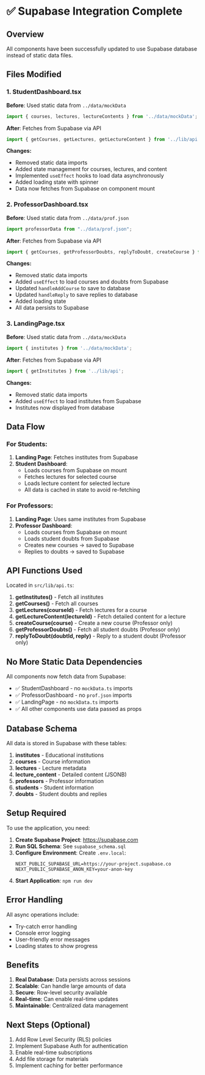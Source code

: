 # ✅ Supabase Integration Complete

## Overview
All components have been successfully updated to use Supabase database instead of static data files.

## Files Modified

### 1. StudentDashboard.tsx
**Before**: Used static data from `../data/mockData`
```typescript
import { courses, lectures, lectureContents } from '../data/mockData';
```

**After**: Fetches from Supabase via API
```typescript
import { getCourses, getLectures, getLectureContent } from '../lib/api';
```

**Changes:**
- Removed static data imports
- Added state management for courses, lectures, and content
- Implemented `useEffect` hooks to load data asynchronously
- Added loading state with spinner
- Data now fetches from Supabase on component mount

### 2. ProfessorDashboard.tsx
**Before**: Used static data from `../data/prof.json`
```typescript
import professorData from "../data/prof.json";
```

**After**: Fetches from Supabase via API
```typescript
import { getCourses, getProfessorDoubts, replyToDoubt, createCourse } from "../lib/api";
```

**Changes:**
- Removed static data imports
- Added `useEffect` to load courses and doubts from Supabase
- Updated `handleAddCourse` to save to database
- Updated `handleReply` to save replies to database
- Added loading state
- All data persists to Supabase

### 3. LandingPage.tsx
**Before**: Used static data from `../data/mockData`
```typescript
import { institutes } from '../data/mockData';
```

**After**: Fetches from Supabase via API
```typescript
import { getInstitutes } from '../lib/api';
```

**Changes:**
- Removed static data imports
- Added `useEffect` to load institutes from Supabase
- Institutes now displayed from database

## Data Flow

### For Students:
1. **Landing Page**: Fetches institutes from Supabase
2. **Student Dashboard**: 
   - Loads courses from Supabase on mount
   - Fetches lectures for selected course
   - Loads lecture content for selected lecture
   - All data is cached in state to avoid re-fetching

### For Professors:
1. **Landing Page**: Uses same institutes from Supabase
2. **Professor Dashboard**:
   - Loads courses from Supabase on mount
   - Loads student doubts from Supabase
   - Creates new courses → saved to Supabase
   - Replies to doubts → saved to Supabase

## API Functions Used

Located in `src/lib/api.ts`:

1. **getInstitutes()** - Fetch all institutes
2. **getCourses()** - Fetch all courses  
3. **getLectures(courseId)** - Fetch lectures for a course
4. **getLectureContent(lectureId)** - Fetch detailed content for a lecture
5. **createCourse(course)** - Create a new course (Professor only)
6. **getProfessorDoubts()** - Fetch all student doubts (Professor only)
7. **replyToDoubt(doubtId, reply)** - Reply to a student doubt (Professor only)

## No More Static Data Dependencies

All components now fetch data from Supabase:
- ✅ StudentDashboard - no `mockData.ts` imports
- ✅ ProfessorDashboard - no `prof.json` imports
- ✅ LandingPage - no `mockData.ts` imports
- ✅ All other components use data passed as props

## Database Schema

All data is stored in Supabase with these tables:

1. **institutes** - Educational institutions
2. **courses** - Course information
3. **lectures** - Lecture metadata
4. **lecture_content** - Detailed content (JSONB)
5. **professors** - Professor information
6. **students** - Student information
7. **doubts** - Student doubts and replies

## Setup Required

To use the application, you need:

1. **Create Supabase Project**: https://supabase.com
2. **Run SQL Schema**: See `supabase_schema.sql`
3. **Configure Environment**: Create `.env.local`:
   ```env
   NEXT_PUBLIC_SUPABASE_URL=https://your-project.supabase.co
   NEXT_PUBLIC_SUPABASE_ANON_KEY=your-anon-key
   ```
4. **Start Application**: `npm run dev`

## Error Handling

All async operations include:
- Try-catch error handling
- Console error logging
- User-friendly error messages
- Loading states to show progress

## Benefits

1. **Real Database**: Data persists across sessions
2. **Scalable**: Can handle large amounts of data
3. **Secure**: Row-level security available
4. **Real-time**: Can enable real-time updates
5. **Maintainable**: Centralized data management

## Next Steps (Optional)

1. Add Row Level Security (RLS) policies
2. Implement Supabase Auth for authentication
3. Enable real-time subscriptions
4. Add file storage for materials
5. Implement caching for better performance
